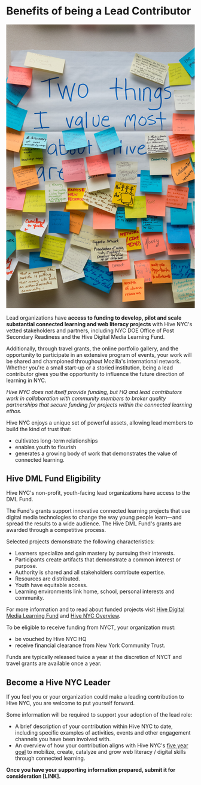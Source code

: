 # Benefits of being a Lead Contributor

<!--tighten all and check for rep with main lead section-->

![Post Its](../images/post-its.jpg)

Lead organizations have **access to funding to develop, pilot and scale substantial connected learning and web literacy projects** with Hive NYC's vetted stakeholders and partners, including NYC DOE Office of Post Secondary Readiness and the Hive Digital Media Learning Fund.

Additionally, through travel grants, the online portfolio gallery, and the opportunity to participate in an extensive program of events, your work will be shared and championed throughout Mozilla's international network. Whether you're a small start-up or a storied institution, being a lead contributor gives you the opportunity to influence the future direction of learning in NYC.

*Hive NYC does not itself provide funding, but HQ and lead contributors work in collaboration with community members to broker quality partnerships that secure funding for projects within the connected learning ethos.*

Hive NYC enjoys a unique set of powerful assets, allowing lead members to build the kind of trust that:
* cultivates long-term relationships
* enables youth to flourish
* generates a growing body of work that demonstrates the value of connected learning.

## Hive DML Fund Eligibility

Hive NYC's non-profit, youth-facing lead organizations have access to the DML Fund.

The Fund's grants support innovative connected learning projects that use digital media technologies to change the way young people learn—and spread the results to a wide audience. The Hive DML Fund's grants are awarded through a competitive process.

Selected projects demonstrate the following characteristics:
* Learners specialize and gain mastery by pursuing their interests.
* Participants create artifacts that demonstrate a common interest or purpose.
* Authority is shared and all stakeholders contribute expertise.
* Resources are distributed.
* Youth have equitable access.
* Learning environments link home, school, personal interests and community.

For more information and to read about funded projects visit [Hive Digital Media Learning Fund](http://www.nycommunitytrust.org/AboutTheTrust/CollaborativeFunds/HiveDigitalMediaLearningFund/tabid/620/Default.aspx) and [Hive NYC Overview](../hive_nyc_overview/README.md).

To be eligible to receive funding from NYCT, your organization must:
* be vouched by Hive NYC HQ
* receive financial clearance from New York Community Trust.

Funds are typically released twice a year at the discretion of NYCT and travel grants are available once a year.

## Become a Hive NYC Leader

If you feel you or your organization could make a leading contribution to Hive NYC, you are welcome to put yourself forward.

Some information will be required to support your adoption of the lead role:
* A brief description of your contribution within Hive NYC to date, including specific examples of activities, events and other engagement channels you have been involved with.
* An overview of how your contribution aligns with Hive NYC's [five year goal](http://www.clawrence.org/2014/07/10/hive-learning-networks-vision-goals-and-conditions-for-impact/) to mobilize, create, catalyze and grow web literacy / digital skills through connected learning.

**Once you have your supporting information prepared, submit it for consideration [LINK].**

